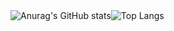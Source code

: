 <div style="display: flex;">
  <img src="https://github-readme-stats.vercel.app/api?username=caadiq" alt="Anurag's GitHub stats" />
  <img src="https://github-readme-stats.vercel.app/api/top-langs/?username=caadiq&layout=compact" alt="Top Langs" />
</div>

